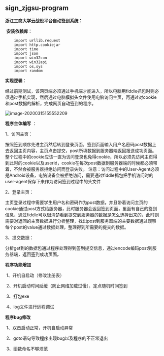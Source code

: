 ## **sign_zjgsu-program**

**浙江工商大学云战役平台自动签到系统：**

​	**安装依赖库**：

		import urllib.request
		import http.cookiejar
		import time
		import json
		import win32con
		import win32api
		import os,sys
		import random
**实现逻辑**：

​	经过前期测试，该网页端必须通过手机端才能进入，所以电脑用fiddle抓包时则必须通过手机实现，然后通过电脑模拟头文件使用电脑访问主页，再通过对cookie和post数据的解析，完成网页自动签到的程序。

![image-20200315155552209](C:\Users\starscq\AppData\Roaming\Typora\typora-user-images\image-20200315155552209.png)

**程序主体编写** ：

1、访问主页：    

​	按照签到顺序先进主页然后转到登录页面，签到页面输入用户名密码post数据上去返回主页内容，主页点击提交，post所填数据到服务器端返回报送成功页面。整个过程中的cookie应该一直为访问登录也免得cookie，所以必须先访问主页得到此时的cookie以及userid，cookie在每次post数据到服务器端的时候都必须带着，不然会被服务器拒绝访问而登录失败。     注意：访问过程中的User-Agent必须是Android设备，电脑设备会被拒绝访问，需要通过fiddle抓包把手机访问时的user-agent保存下来作为访问签到过程中的头文件

2、登录主页：    

​	主页登录过程中需要学生用户名和密码作为post数据，并且带着访问主页的cookie通过post方式给服务器，此时服务器会返回签到页面，里面有自己的签到信息，通过fiddle可以很清楚看到提交到服务器的数据是怎么选择出来的，此时则需要对返回的主页数据进行分析整理，找出post到服务器端的主要数据通过观察每个post的value通过数据处理，整理得到所需要的提交的数据。

 3、提交数据：     

​	分析get到的数据包通过程序处理得到签到提交信息，通过encode编码post到服务器端，返回签到成功页面。

**程序功能增加**  

​	1、开机自启动（修改注册表）  

​	2、开机启动时间延缓（防止网络加载过慢），定点随机时间签到  

​	3、打包exe  

​	4、log文件进行远程调试



**程序bug修改**  

​	1、双击启动正常，开机自启动异常 

​	2、goto语句导致程序出现bug以及程序的不正常退出  

​	3、函数命名不够规范